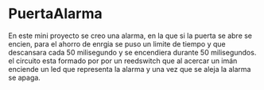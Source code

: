 # PuertaAlarma

En este mini proyecto se creo una alarma, en la que si la puerta se abre se encien, para el ahorro de enrgia se puso un limite de tiempo y que descansara cada 50 milisegundo y se encendiera durante 50 milisegundos. el circuito esta formado por por un reedswitch que al acercar un imán enciende un led que representa la alarma y una vez que se aleja la alarma se apaga.
